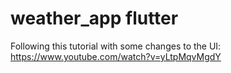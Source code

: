 # weather_app flutter

Following this tutorial with some changes to the UI:
https://www.youtube.com/watch?v=yLtpMqvMgdY
